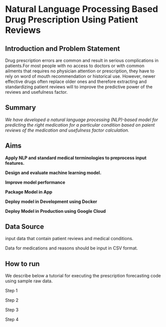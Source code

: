 # Natural Language Processing Based Drug Prescription Using Patient Reviews #

## Introduction and Problem Statement ##
Drug prescription errors are common and result in serious complications in patients.For most people with no access to doctors or with common ailments that requires no physician attention or prescription, they have to rely on word of mouth recommendation or historical use. However, newer effective drugs often replace older ones and therefore extracting and standardizing patient reviews will to improve the predictive power of the reviews and usefulness factor.

## Summary ##
*We have developed a natural language processing (NLP)-based model for predicting the right medication for a particular condition based on paient reviews of the medication and usefulness factor calculation.*

## Aims ##
**Apply NLP and standard medical terminologies to preprocess input features.**

**Design and evaluate machine learning model.**

**Improve model performance**

**Package Model in App**

**Deploy model in Development using Docker**

**Deploy Model in Production using Google Cloud**

## Data Source ##
input data that contain patient reviews and medical conditions. 

Data for medications and reasons should be input in CSV format. 


## How to run ##
We describe below a tutorial for executing the prescription forecasting code using sample raw data.

Step 1

Step 2

Step 3

Step 4





